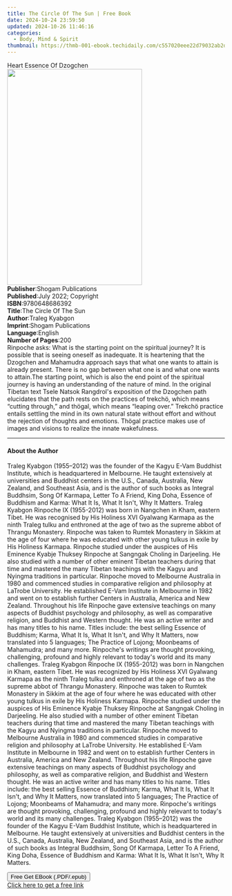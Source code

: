 ```yaml
---
title: The Circle Of The Sun | Free Book
date: 2024-10-24 23:59:50
updated: 2024-10-26 11:46:16
categories:
  - Body, Mind & Spirit
thumbnail: https://thmb-001-ebook.techidaily.com/c557020eee22d79032ab2d8ee1dbe32671b61dd95966823a243964cfeb5bb3d6.jpg
---
```

<main id="book-container">
  <div class="flex flex-col">
    <div class="book-brief flex-1 py-6 px-4 sm:p-6 md:py-10 md:px-8">
      <!-- brief-->
      <div class="book-brief-main">Heart Essence Of Dzogchen</div>
    </div>
    <div
      class="book-meta-info flex-1 grid gap-4 col-start-1 col-end-3 row-start-1 sm:mb-6 sm:grid-cols-4 lg:gap-6 lg:col-start-2 lg:row-end-6 lg:row-span-6 lg:mb-0"
    >
      <div
        class="book-meta-info-left place-content-center mt-4 p-4 text-sm leading-6 col-start-2 col-span-2 dark:text-slate-400"
      >
        <img
          class="w-full h-500 object-cover rounded-lg sm:h-255 sm:col-span-2 lg:col-span-full"
          src="https://img-001-ebook.techidaily.com/d0aebea5d230c85158f6c2cf361f725ce9000e5d8960707264af5070dd402059.jpg"
          alt=""
          width="312"
          height="500"
        />
      </div>
      <div
        class="book-meta-info-right mt-2 col-start-1 row-start-2 col-span-3 self-center"
      >
        <!-- meta data  -->
        <div class="flex flex-col px-4 md:px-8">
          <div class="flex-1">
            <strong>Publisher</strong>:<span class="px-2"
              >Shogam Publications</span
            >
          </div>
          <div class="flex-1">
            <strong>Published</strong>:<span class="px-2"
              >July 2022; Copyright</span
            >
          </div>
          <div class="flex-1">
            <strong>ISBN</strong>:<span class="px-2">9780648686392</span>
          </div>
          <div class="flex-1">
            <strong>Title</strong>:<span class="px-2"
              >The Circle Of The Sun</span
            >
          </div>
          <div class="flex-1">
            <strong>Author</strong>:<span class="px-2">Traleg Kyabgon</span>
          </div>
          <div class="flex-1">
            <strong>Imprint</strong>:<span class="px-2"
              >Shogam Publications</span
            >
          </div>
          <div class="flex-1">
            <strong>Language</strong>:<span class="px-2">English</span>
          </div>
          <div class="flex-1">
            <strong>Number of Pages</strong>:<span class="px-2">200</span>
          </div>
        </div>
      </div>
    </div>
    <div class="book-description flex-1 py-6 px-4 sm:p-6 md:py-10 md:px-8">
      <div class="book-description-main">
        <div accordion-content="" id="description">
          Rinpoche asks: What is the starting point on the spiritual journey? It
          is possible that is seeing oneself as inadequate. It is heartening
          that the Dzogchen and Mahamudra approach says that what one wants to
          attain is already present. There is no gap between what one is and
          what one wants to attain.The starting point, which is also the end
          point of the spiritual journey is having an understanding of the
          nature of mind. In the original Tibetan text Tsele Natsok Rangdrol's
          exposition of the Dzogchen path elucidates that the path rests on the
          practices of trekchö, which means “cutting through,” and thögal, which
          means “leaping over.” Trekchö practice entails settling the mind in
          its own natural state without effort and without the rejection of
          thoughts and emotions. Thögal practice makes use of images and visions
          to realize the innate wakefulness.
        </div>
      </div>
    </div>
    <div class="book-excerpts flex-1 py-6 px-4 sm:p-6 md:py-10 md:px-8">
      <!-- excerpts-->
      <div class="book-excerpts-main">
        <hr />
        <h4 class="placeholder placeholder-heading">
          <span>About the Author</span>
        </h4>
        <p>
          Traleg Kyabgon (1955–2012) was the founder of the Kagyu E-Vam Buddhist
          Institute, which is headquartered in Melbourne. He taught extensively
          at universities and Buddhist centers in the U.S., Canada, Australia,
          New Zealand, and Southeast Asia, and is the author of such books as
          Integral Buddhsim, Song Of Karmapa, Letter To A Friend, King Doha,
          Essence of Buddhism and Karma: What It Is, What It Isn't, Why It
          Matters. Traleg Kyabgon Rinpoche IX (1955-2012) was born in Nangchen
          in Kham, eastern Tibet. He was recognised by His Holiness XVI Gyalwang
          Karmapa as the ninth Traleg tulku and enthroned at the age of two as
          the supreme abbot of Thrangu Monastery. Rinpoche was taken to Rumtek
          Monastery in Sikkim at the age of four where he was educated with
          other young tulkus in exile by His Holiness Karmapa. Rinpoche studied
          under the auspices of His Eminence Kyabje Thuksey Rinpoche at Sangngak
          Choling in Darjeeling. He also studied with a number of other eminent
          Tibetan teachers during that time and mastered the many Tibetan
          teachings with the Kagyu and Nyingma traditions in particular.
          Rinpoche moved to Melbourne Australia in 1980 and commenced studies in
          comparative religion and philosophy at LaTrobe University. He
          established E-Vam Institute in Melbourne in 1982 and went on to
          establish further Centers in Australia, America and New Zealand.
          Throughout his life Rinpoche gave extensive teachings on many aspects
          of Buddhist psychology and philosophy, as well as comparative
          religion, and Buddhist and Western thought. He was an active writer
          and has many titles to his name. Titles include: the best selling
          Essence of Buddhism; Karma, What It Is, What It Isn't, and Why It
          Matters, now translated into 5 languages; The Practice of Lojong;
          Moonbeams of Mahamudra; and many more. Rinpoche's writings are thought
          provoking, challenging, profound and highly relevant to today's world
          and its many challenges. Traleg Kyabgon Rinpoche IX (1955-2012) was
          born in Nangchen in Kham, eastern Tibet. He was recognized by His
          Holiness XVI Gyalwang Karmapa as the ninth Traleg tulku and enthroned
          at the age of two as the supreme abbot of Thrangu Monastery. Rinpoche
          was taken to Rumtek Monastery in Sikkim at the age of four where he
          was educated with other young tulkus in exile by His Holiness Karmapa.
          Rinpoche studied under the auspices of His Eminence Kyabje Thuksey
          Rinpoche at Sangngak Choling in Darjeeling. He also studied with a
          number of other eminent Tibetan teachers during that time and mastered
          the many Tibetan teachings with the Kagyu and Nyingma traditions in
          particular. Rinpoche moved to Melbourne Australia in 1980 and
          commenced studies in comparative religion and philosophy at LaTrobe
          University. He established E-Vam Institute in Melbourne in 1982 and
          went on to establish further Centers in Australia, America and New
          Zealand. Throughout his life Rinpoche gave extensive teachings on many
          aspects of Buddhist psychology and philosophy, as well as comparative
          religion, and Buddhist and Western thought. He was an active writer
          and has many titles to his name. Titles include: the best selling
          Essence of Buddhism; Karma, What It Is, What It Isn't, and Why It
          Matters, now translated into 5 languages; The Practice of Lojong;
          Moonbeams of Mahamudra; and many more. Rinpoche's writings are thought
          provoking, challenging, profound and highly relevant to today's world
          and its many challenges. Traleg Kyabgon (1955–2012) was the founder of
          the Kagyu E-Vam Buddhist Institute, which is headquartered in
          Melbourne. He taught extensively at universities and Buddhist centers
          in the U.S., Canada, Australia, New Zealand, and Southeast Asia, and
          is the author of such books as Integral Buddhsim, Song Of Karmapa,
          Letter To A Friend, King Doha, Essence of Buddhism and Karma: What It
          Is, What It Isn't, Why It Matters.
        </p>
      </div>
    </div>
    <div
      class="book-about-author flex-1 py-6 px-4 sm:p-6 md:py-10 md:px-8"
    ></div>
    <div class="book-free-get flex-1 py-6 px-4 sm:p-6 md:py-10 md:px-8">
      <button
        id="btn-free-get"
        class="bg-blue-500 hover:bg-blue-700 text-white font-bold py-2 px-4 rounded"
      >
        Free Get EBook (.PDF/.epub)
      </button>
      <div id="countdown-display" class="px-2 text-lg mt-2"></div>
      <a
        id="free-link"
        class="hidden bg-blue-500 hover:bg-blue-700 text-white font-bold py-2 px-4 rounded"
        href="https://www.ebooks.com/en-us/book/210118405/the-circle-of-the-sun/traleg-kyabgon/"
        target="_blank"
        >Click here to get a free link</a
      >
    </div>
    <script>
      let countdownTime = 0;
      let countdownInterval = null;
      document
        .getElementById('btn-free-get')
        .addEventListener('click', startCountdown);
      function startCountdown() {
        countdownTime = new Date().getTime() + 60000 * 3;
        countdownInterval = setInterval(updateCountdown, 1000);
        document.getElementById('btn-free-get').disabled = true;
        document
          .getElementById('btn-free-get')
          .classList.add('bg-gray-500', 'cursor-not-allowed');
      }
      function updateCountdown() {
        let currentTime = new Date().getTime();
        let timeLeft = countdownTime - currentTime;
        let secondsLeft = Math.floor(timeLeft / 1000);
        document.getElementById('countdown-display').innerHTML =
          `Remaining time: ${secondsLeft} seconds.`;
        if (secondsLeft <= 0) {
          clearInterval(countdownInterval);
          document.getElementById('btn-free-get').classList.add('hidden');
          document.getElementById('free-link').classList.remove('hidden');
          document.getElementById('countdown-display').innerHTML = '';
        }
      }
    </script>
  </div>
</main>
